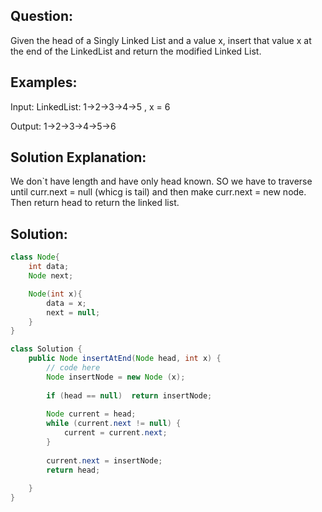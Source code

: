 ## Question:
Given the head of a Singly Linked List and a value x, insert that value x at the end of the LinkedList and return the modified Linked List.

## Examples:
Input: LinkedList: 1->2->3->4->5 , x = 6

Output: 1->2->3->4->5->6

## Solution Explanation:
We don`t have length and have only head known. SO we have to traverse until curr.next = null (whicg is tail) and then make curr.next = new node. Then return head to return the linked list.

## Solution:
```java
class Node{
    int data;
    Node next;

    Node(int x){
        data = x;
        next = null;
    }
}

class Solution {
    public Node insertAtEnd(Node head, int x) {
        // code here
        Node insertNode = new Node (x);
        
        if (head == null)  return insertNode;
       
        Node current = head;
        while (current.next != null) {
            current = current.next;
        }
        
        current.next = insertNode;
        return head;
        
    }
}
```